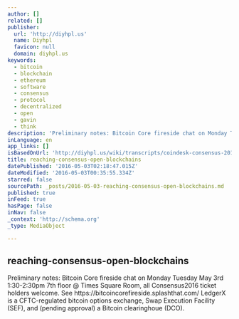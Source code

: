 ```yaml
---
author: []
related: []
publisher:
  url: 'http://diyhpl.us'
  name: Diyhpl
  favicon: null
  domain: diyhpl.us
keywords:
  - bitcoin
  - blockchain
  - ethereum
  - software
  - consensus
  - protocol
  - decentralized
  - open
  - gavin
  - think
description: 'Preliminary notes: Bitcoin Core fireside chat on Monday Tuesday May 3rd 1:30-2:30pm 7th floor @ Times Square Room, all Consensus2016 ticket holders welcome. See https://bitcoincorefireside.splashthat.com/ LedgerX is a CFTC-regulated bitcoin options exchange, Swap Execution Facility (SEF), and (pending approval) a Bitcoin clearinghoue (DCO).'
inLanguage: en
app_links: []
isBasedOnUrl: 'http://diyhpl.us/wiki/transcripts/coindesk-consensus-2016/reaching-consensus-open-blockchains/'
title: reaching-consensus-open-blockchains
datePublished: '2016-05-03T02:18:47.015Z'
dateModified: '2016-05-03T00:35:55.334Z'
starred: false
sourcePath: _posts/2016-05-03-reaching-consensus-open-blockchains.md
published: true
inFeed: true
hasPage: false
inNav: false
_context: 'http://schema.org'
_type: MediaObject

---
```

<article style=""><h1>reaching-consensus-open-blockchains</h1><p>Preliminary notes: Bitcoin Core fireside chat on Monday Tuesday May 3rd 1:30-2:30pm 7th floor @ Times Square Room, all Consensus2016 ticket holders welcome. See https://bitcoincorefireside.splashthat.com/ LedgerX is a CFTC-regulated bitcoin options exchange, Swap Execution Facility (SEF), and (pending approval) a Bitcoin clearinghoue (DCO).</p></article>